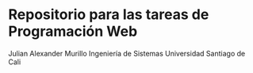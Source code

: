 Repositorio para las tareas de Programación Web
=======

Julian Alexander Murillo
Ingeniería de Sistemas
Universidad Santiago de Cali
